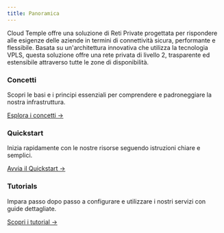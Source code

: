 ```yaml
---
title: Panoramica
---
```


Cloud Temple offre una soluzione di Reti Private progettata per rispondere alle esigenze delle aziende in termini di connettività sicura, performante e flessibile. Basata su un'architettura innovativa che utilizza la tecnologia VPLS, questa soluzione offre una rete privata di livello 2, trasparente ed estensibile attraverso tutte le zone di disponibilità.

<div class="card-grid">
  <div class="card">
    <h3>Concetti</h3>
    <p>Scopri le basi e i principi essenziali per comprendere e padroneggiare la nostra infrastruttura.</p>
    <a href="concepts" class="card-link">Esplora i concetti &rarr;</a>
  </div>
  <div class="card">
    <h3>Quickstart</h3>
    <p>Inizia rapidamente con le nostre risorse seguendo istruzioni chiare e semplici.</p>
    <a href="quickstart" class="card-link">Avvia il Quickstart &rarr;</a>
  </div>
    <div class="card">
    <h3>Tutorials</h3>
    <p>Impara passo dopo passo a configurare e utilizzare i nostri servizi con guide dettagliate.</p>
    <a href="tutorials" class="card-link">Scopri i tutorial &rarr;</a>
  </div>
</div>